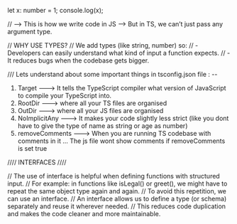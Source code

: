 let x: number = 1;
console.log(x);

// --> This is how we write code in JS --> But in TS, we can’t just pass any argument type.

// WHY USE TYPES?
// We add types (like string, number) so:
// - Developers can easily understand what kind of input a function expects.
// - It reduces bugs when the codebase gets bigger.


/// Lets understand about some important things in tsconfig.json file : --

1. Target ---> It tells the TypeScript compiler what version of JavaScript to compile your TypeScript into.
2. RootDir ---> where all your TS files are organised 
3. OutDir ---> where all your JS files are organised 
4. NoImplicitAny ---> It makes your code slightly less strict (like you dont have to give the type of name as string or age as number)
5. removeComments ---> When you are running TS codebase with comments in it ... The js file wont show comments if removeComments is set true


//// INTERFACES ////

// The use of interface is helpful when defining functions with structured input.
// For example: in functions like isLegal() or greet(), we might have to repeat the same object type again and again.
// To avoid this repetition, we can use an interface.
// An interface allows us to define a type (or schema) separately and reuse it wherever needed.
// This reduces code duplication and makes the code cleaner and more maintainable.

